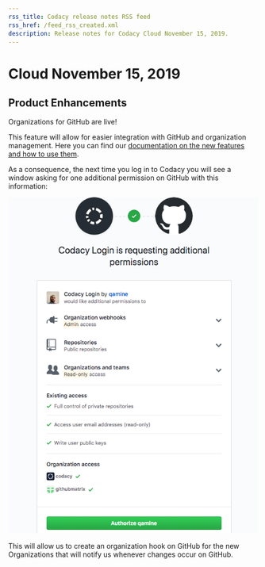 ```yaml
---
rss_title: Codacy release notes RSS feed
rss_href: /feed_rss_created.xml
description: Release notes for Codacy Cloud November 15, 2019.
---
```


# Cloud November 15, 2019

## Product Enhancements

Organizations for GitHub are live!

This feature will allow for easier integration with GitHub and organization management. Here you can find our [documentation on the new features and how to use them](../../organizations/what-are-organizations.md).

As a consequence, the next time you log in to Codacy you will see a window asking for one additional permission on GitHub with this information:

![Authorizing access to organizations](../images/2019-11-15-organizations-authorize.png)

This will allow us to create an organization hook on GitHub for the new Organizations that will notify us whenever changes occur on GitHub.

